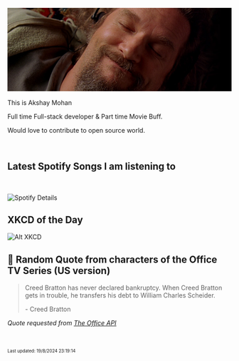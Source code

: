[![Akshay's GitHub Banner](./assets/bigLebowski.jpg)](https://github.com/AkshayHere)

This is Akshay Mohan

Full time Full-stack developer & Part time Movie Buff.

Would love to contribute to open source world.

<!-- ## &#x1f4c8; GitHub Stats

<br>
<a href="https://github.com/akshayhere">
  <img align="center" style="margin:0.5rem" src="https://dudes-abides-this-github-stats.vercel.app/api/top-langs/?username=akshayhere&layout=compact&hide=html,css&disable_animations=true&theme=cobalt&card_width=410px" alt="Akshay's GitHub Stats" />
</a> -->

<br>

## Latest Spotify Songs I am listening to

<br>

![Spotify Details](https://spotify-recently-played-readme.vercel.app/api?user=akshay_here&unique=true)

## XKCD of the Day

![Alt XKCD](https://imgs.xkcd.com/comics/effects_of_high_altitude.png)


## 📣 Random Quote from characters of the Office TV Series (US version)

> Creed Bratton has never declared bankruptcy. When Creed Bratton gets in trouble, he transfers his debt to William Charles Scheider.
>
> <p>- Creed Bratton</p>

_Quote requested from [The Office API](https://officeapi.akashrajpurohit.com/quote/random)_

<br>

<sub><sup>Last updated: 19/8/2024 23:19:14</sup></sub>
